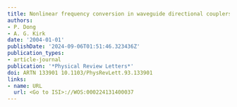```yaml
---
title: Nonlinear frequency conversion in waveguide directional couplers
authors:
- P. Dong
- A. G. Kirk
date: '2004-01-01'
publishDate: '2024-09-06T01:51:46.323436Z'
publication_types:
- article-journal
publication: '*Physical Review Letters*'
doi: ARTN 133901 10.1103/PhysRevLett.93.133901
links:
- name: URL
  url: <Go to ISI>://WOS:000224131400037
---
```

